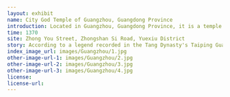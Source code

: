 ```yaml
---
layout: exhibit
name: City God Temple of Guangzhou, Guangdong Province
introduction: Located in Guangzhou, Guangdong Province, it is a temple dedicated to City God. City God Temple was built in the third year of Hongwu of the Ming Dynasty (1370), is the largest city god temple in Lingnan during the Ming Dynasty, the existing temple for the Qing Dynasty reconstruction.
time: 1370
site: Zhong You Street, Zhongshan Si Road, Yuexiu District
story: According to a legend recorded in the Tang Dynasty's Taiping Guangji, Cui Wei, a Tang man, unintentionally broke into the tomb of the King of South Vietnam and was helped by a messenger from Yangcheng to return to earth. At that time, Cui Wei promised the messenger of Yangcheng to replace his house of clothes as a reward. Later, Cui Wei passed by the City God Temple and realized that the messenger of Yangcheng was the Guangzhou City God, so he decorated the idol and expanded the temple.
index_image_url: images/Guangzhou/1.jpg
other-image-url-1: images/Guangzhou/2.jpg
other-image-url-2: images/Guangzhou/3.jpg
other-image-url-3: images/Guangzhou/4.jpg
license:
license-url:
---
```

